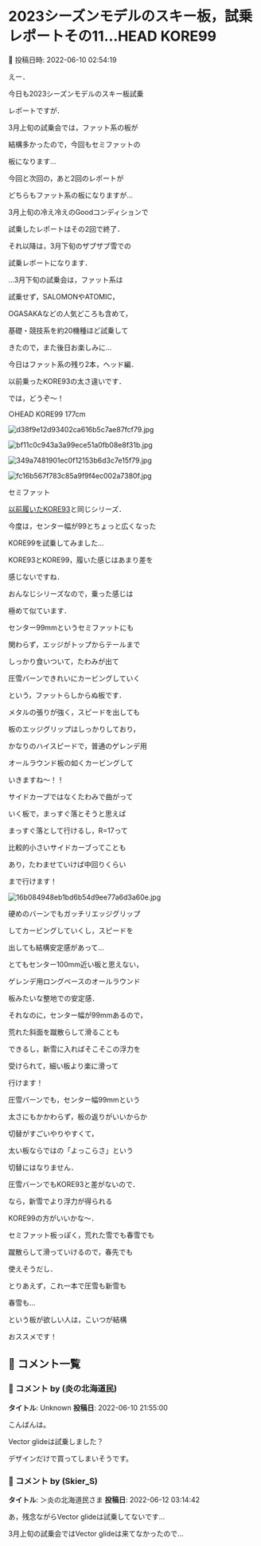 # 2023シーズンモデルのスキー板，試乗レポートその11…HEAD KORE99

📅 投稿日時: 2022-06-10 02:54:19

えー．





今日も2023シーズンモデルのスキー板試乗


レポートですが．


3月上旬の試乗会では，ファット系の板が


結構多かったので，今回もセミファットの


板になります…


今回と次回の，あと2回のレポートが


どちらもファット系の板になりますが…


3月上旬の冷え冷えのGoodコンディションで


試乗したレポートはその2回で終了．





それ以降は，3月下旬のザブザブ雪での


試乗レポートになります．


…3月下旬の試乗会は，ファット系は


試乗せず，SALOMONやATOMIC，


OGASAKAなどの人気どころも含めて，


基礎・競技系を約20機種ほど試乗して


きたので，また後日お楽しみに…





今日はファット系の残り2本，ヘッド編．


以前乗ったKORE93の太さ違いです．





では，どうぞ～！[]()








○HEAD KORE99 177cm







![d38f9e12d93402ca616b5c7ae87fcf79.jpg](images/d38f9e12d93402ca616b5c7ae87fcf79.jpg)









![bf11c0c943a3a99ece51a0fb08e8f31b.jpg](images/bf11c0c943a3a99ece51a0fb08e8f31b.jpg)









![349a7481901ec0f12153b6d3c7e15f79.jpg](images/349a7481901ec0f12153b6d3c7e15f79.jpg)









![fc16b567f783c85a9f9f4ec002a7380f.jpg](images/fc16b567f783c85a9f9f4ec002a7380f.jpg)







セミファット





[以前履いたKORE93](eed0a4f90d906e06638dc1fca2f5fce61.md)と同じシリーズ．


今度は，センター幅が99とちょっと広くなった


KORE99を試乗してみました…


KORE93とKORE99，履いた感じはあまり差を


感じないですね．


おんなじシリーズなので，乗った感じは


極めて似ています．





センター99mmというセミファットにも


関わらず，エッジがトップからテールまで


しっかり食いついて，たわみが出て


圧雪バーンできれいにカービングしていく


という，ファットらしからぬ板です．





メタルの張りが強く，スピードを出しても


板のエッジグリップはしっかりしており，


かなりのハイスピードで，普通のゲレンデ用


オールラウンド板の如くカービングして


いきますね～！！





サイドカーブではなくたわみで曲がって


いく板で，まっすぐ落とそうと思えば


まっすぐ落として行けるし，R=17って


比較的小さいサイドカーブってことも


あり，たわませていけば中回りくらい


まで行けます！







![16b084948eb1bd6b54d9ee77a6d3a60e.jpg](images/16b084948eb1bd6b54d9ee77a6d3a60e.jpg)







硬めのバーンでもガッチリエッジグリップ


してカービングしていくし，スピードを


出しても結構安定感があって…


とてもセンター100mm近い板と思えない，


ゲレンデ用ロングベースのオールラウンド


板みたいな整地での安定感．





それなのに，センター幅が99mmあるので，


荒れた斜面を蹴散らして滑ることも


できるし，新雪に入ればそこそこの浮力を


受けられて，細い板より楽に滑って


行けます！





圧雪バーンでも，センター幅99mmという


太さにもかかわらず，板の返りがいいからか


切替がすごいやりやすくて，


太い板ならではの「よっこらさ」という


切替にはなりません．





圧雪バーンでもKORE93と差がないので．


なら，新雪でより浮力が得られる


KORE99の方がいいかな～．





セミファット板っぽく，荒れた雪でも春雪でも


蹴散らして滑っていけるので，春先でも


使えそうだし．


とりあえず，これ一本で圧雪も新雪も


春雪も…


という板が欲しい人は，こいつが結構


おススメです！

## 💬 コメント一覧

### 💬 コメント by (炎の北海道民)
**タイトル**: Unknown
**投稿日**: 2022-06-10 21:55:00

こんばんは。

Vector glideは試乗しました？

デザインだけで買ってしまいそうです。

### 💬 コメント by (Skier_S)
**タイトル**: ＞炎の北海道民さま
**投稿日**: 2022-06-12 03:14:42

あ，残念ながらVector glideは試乗してないです…

3月上旬の試乗会ではVector glideは来てなかったので…


